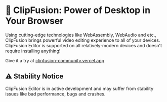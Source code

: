 # 🚀 ClipFusion: Power of Desktop in Your Browser
Using cutting-edge technologies like WebAssembly, WebAudio and etc., ClipFusion brings powerful video editing experience to all of your devices.
ClipFusion Editor is supported on all relatively-modern devices and doesn't require installing anything!

Give it a try at [clipfusion-community.vercel.app](https://clipfusion-editor.vercel.app)

## ⚠️ Stability Notice
ClipFusion Editor is in active development and may suffer from stability issues like bad performance, bugs and crashes.
